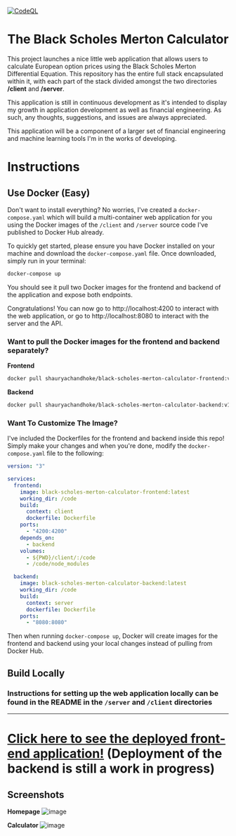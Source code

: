 [![CodeQL](https://github.com/schan-2040/black-scholes-merton-calculator/workflows/CodeQL/badge.svg)](https://github.com/schan-2040/black-scholes-merton-calculator/actions/workflows/codeql-analysis.yml)

# The Black Scholes Merton Calculator
This project launches a nice little web application that allows users to calculate European option prices using the Black Scholes Merton Differential Equation. This repository has the entire full stack encapsulated within it, with each part of the stack divided amongst the two directories **/client** and **/server**.


This application is still in continuous development as it's intended to display my growth in application development as well as financial engineering. As such, any thoughts, suggestions, and issues are always appreciated.

This application will be a component of a larger set of financial engineering and machine learning tools I'm in the works of developing.

# Instructions
## Use Docker (Easy)
Don't want to install everything? No worries, I've created a `docker-compose.yaml` which will build a multi-container web application for you using the Docker images of the `/client` and `/server` source code I've published to Docker Hub already.

To quickly get started, please ensure you have Docker installed on your machine and download the `docker-compose.yaml` file. Once downloaded, simply run in your terminal:

```sh
docker-compose up
```

You should see it pull two Docker images for the frontend and backend of the application and expose both endpoints.

Congratulations! You can now go to http://localhost:4200 to interact with the web application, or go to http://localhost:8080 to interact with the server and the API.

### Want to pull the Docker images for the frontend and backend separately?

**Frontend**
```sh
docker pull shauryachandhoke/black-scholes-merton-calculator-frontend:v1
```

**Backend**
```sh
docker pull shauryachandhoke/black-scholes-merton-calculator-backend:v1
```

### Want To Customize The Image?
I've included the Dockerfiles for the frontend and backend inside this repo! Simply make your changes and when you're done, modify the `docker-compose.yaml` file to the following:

```yaml
version: "3"

services:
  frontend:
    image: black-scholes-merton-calculator-frontend:latest
    working_dir: /code
    build:
      context: client
      dockerfile: Dockerfile
    ports:
      - "4200:4200"
    depends_on:
      - backend
    volumes:
      - ${PWD}/client/:/code
      - /code/node_modules

  backend:
    image: black-scholes-merton-calculator-backend:latest
    working_dir: /code
    build:
      context: server
      dockerfile: Dockerfile
    ports:
      - "8080:8080"
```

Then when running `docker-compose up`, Docker will create images for the frontend and backend using your local changes instead of pulling from Docker Hub.

## Build Locally
### Instructions for setting up the web application locally can be found in the README in the `/server` and `/client` directories

***

# [Click here to see the deployed front-end application!](https://shaurya-chandhoke.github.io/black-scholes-merton-calculator) (Deployment of the backend is still a work in progress)

## Screenshots
**Homepage**
![image](https://user-images.githubusercontent.com/38062430/121475280-331f5900-c993-11eb-9c11-ff1633d3e96d.png)

**Calculator**
![image](https://user-images.githubusercontent.com/38062430/123017157-09eec780-d39a-11eb-96b1-c4c9c58b1a2c.png)




